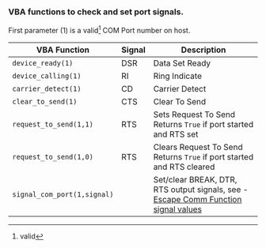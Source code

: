 ### VBA functions to check and set port signals.


First parameter (1) is a valid[^1] COM Port number on host.

| VBA Function                  | Signal | Description                                                                                                   |
| ------------------------------|------- | --------------------------------------------------------------------------------------------------------------|
| `device_ready(1)`             | DSR    | Data Set Ready                               |
| `device_calling(1)`           | RI     | Ring Indicate                                   |
| `carrier_detect(1)`           | CD     | Carrier Detect                                  |
| `clear_to_send(1)`            | CTS    | Clear To Send                                |
| `request_to_send(1,1)`        | RTS    | Sets Request To Send Returns `True` if port started and RTS set                          |
| `request_to_send(1,0)`        | RTS    | Clears Request To Send Returns `True` if port started and RTS cleared                    |
| `signal_com_port(1,signal)`   |        | Set/clear BREAK, DTR, RTS output signals, see - [Escape Comm Function signal values](https://docs.microsoft.com/en-us/windows/win32/api/winbase/nf-winbase-escapecommfunction)

[^1]: valid
